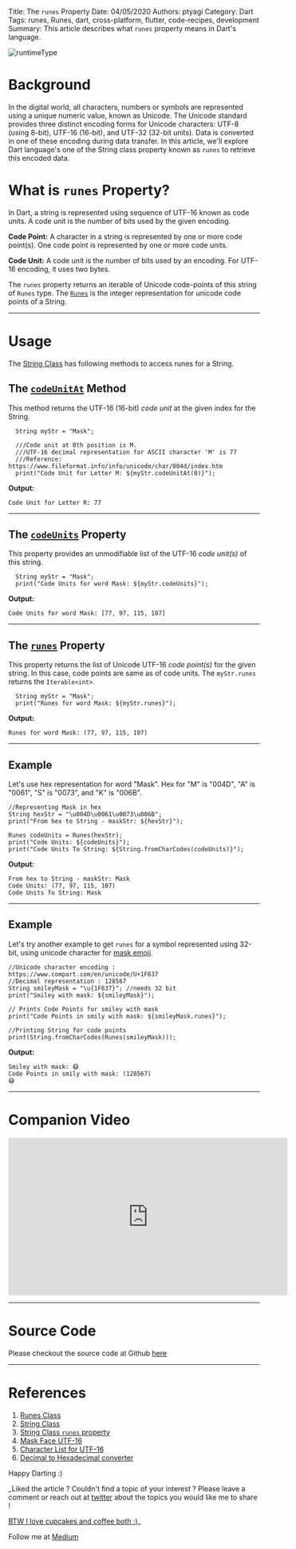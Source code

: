 Title: The `runes` Property
Date: 04/05/2020
Authors: ptyagi
Category: Dart
Tags: runes, Runes, dart, cross-platform, flutter, code-recipes, development
Summary: This article describes what `runes` property means in Dart's language.

![runtimeType]({attach}../../images/dart/runes.png)

# Background

In the digital world, all characters, numbers or symbols are represented using a unique numeric value, known as Unicode. The Unicode standard provides three distinct encoding forms for Unicode characters: UTF-8 (using 8-bit), UTF-16 (16-bit), and UTF-32 (32-bit units). Data is converted in one of these encoding during data transfer.
In this article, we'll explore Dart language's one of the String class property known as `runes` to retrieve this encoded data.

# What is `runes` Property?

In Dart, a string is represented using sequence of UTF-16 known as code units. A code unit is the number of bits used by the given encoding.

**Code Point:** A character in a string is represented by one or more code point(s). One code point is represented by one or more code units.


**Code Unit:** A code unit is the number of bits used by an encoding. For UTF-16 encoding, it uses two bytes.

The `runes` property returns an iterable of Unicode code-points of this string of `Runes` type. The [`Runes`](https://api.dart.dev/stable/2.7.2/dart-core/Runes-class.html) is the integer representation for unicode code points of a String.

---

# Usage

The [String Class](https://api.dart.dev/stable/2.7.2/dart-core/String-class.html) has following methods to access runes for a String.

## The [`codeUnitAt`](https://api.dart.dev/stable/2.7.2/dart-core/String/codeUnitAt.html) Method

This method returns the UTF-16 (16-bit) _code unit_ at the given index for the String.

```
  String myStr = "Mask";

  ///Code unit at 0th position is M.
  ///UTF-16 decimal representation for ASCII character 'M' is 77
  ///Reference: https://www.fileformat.info/info/unicode/char/004d/index.htm
  print("Code Unit for Letter M: ${myStr.codeUnitAt(0)}");

```

**Output:**
```
Code Unit for Letter R: 77
```

---

## The [`codeUnits`](https://api.dart.dev/stable/2.7.2/dart-core/String/codeUnits.html) Property

This property provides an unmodifiable list of the UTF-16 _code unit(s)_ of this string.

```
  String myStr = "Mask";
  print("Code Units for word Mask: ${myStr.codeUnits}");

```

**Output:**
```
Code Units for word Mask: [77, 97, 115, 107]
```

---

## The [`runes`](https://api.dart.dev/stable/2.7.2/dart-core/String/runes.html) Property

This property returns the list of Unicode UTF-16 _code point(s)_ for the given string. In this case, code points are same as of code units. The `myStr.runes` returns the `Iterable<int>`.

```
  String myStr = "Mask";
  print("Runes for word Mask: ${myStr.runes}");
```

**Output:**

```
Runes for word Mask: (77, 97, 115, 107)
```

---

## Example

Let's use hex representation for word "Mask". Hex for "M" is "004D", "A" is "0061", "S" is "0073", and "K" is "006B".

```
//Representing Mask in hex
String hexStr = "\u004D\u0061\u0073\u006B";
print("From hex to String - maskStr: ${hexStr}");

Runes codeUnits = Runes(hexStr);
print("Code Units: ${codeUnits}");
print("Code Units To String: ${String.fromCharCodes(codeUnits)}");
```

**Output:**

```
From hex to String - maskStr: Mask
Code Units: (77, 97, 115, 107)
Code Units To String: Mask
```

---

## Example

Let's try another example to get `runes` for a symbol represented using 32-bit, using unicode character for [mask emoji](https://www.compart.com/en/unicode/U+1F637).

```
//Unicode character encoding : https://www.compart.com/en/unicode/U+1F637
//Decimal representation : 128567
String smileyMask = "\u{1F637}"; //needs 32 bit
print("Smiley with mask: ${smileyMask}");

// Prints Code Points for smiley with mask
print("Code Points in smily with mask: ${smileyMask.runes}");

//Printing String for code points
print(String.fromCharCodes(Runes(smileyMask)));
```

**Output:**

```
Smiley with mask: 😷
Code Points in smily with mask: (128567)
😷
```

---
# Companion Video

<iframe width="560" height="315" src="https://www.youtube.com/embed/TODO" frameborder="0" allow="accelerometer; autoplay; encrypted-media; gyroscope; picture-in-picture" allowfullscreen></iframe>

---
# Source Code

Please checkout the source code at Github [here](https://github.com/ptyagicodecamp/dart_vocab/blob/master/src/runes.dart)


---
# References

1. [Runes Class](https://api.dart.dev/stable/2.7.2/dart-core/Runes-class.html)
2. [String Class](https://api.dart.dev/stable/2.7.2/dart-core/String-class.html)
3. [String Class `runes` property](https://api.dart.dev/stable/2.7.2/dart-core/String/runes.html)
4. [Mask Face UTF-16](https://www.fileformat.info/info/unicode/char/1f637/index.htm)
5. [Character List for UTF-16](http://www.fileformat.info/info/charset/UTF-16/list.htm)
6. [Decimal to Hexadecimal converter](https://www.rapidtables.com/convert/number/decimal-to-hex.html)

Happy Darting :)

_Liked the article ?
Couldn't find a topic of your interest ? Please leave a comment or reach out at [twitter](https://twitter.com/ptyagi13) about the topics you would like me to share !

[BTW I love cupcakes and coffee both :)](https://www.paypal.me/pritya)_

Follow me at [Medium](https://medium.com/@ptyagicodecamp)
